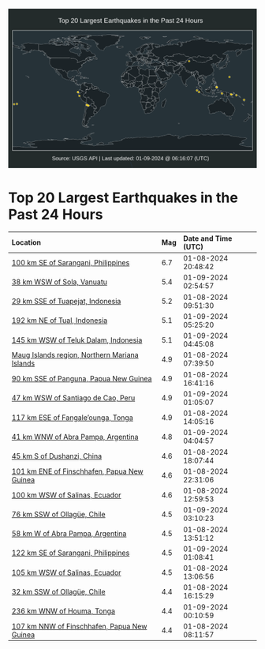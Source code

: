 ![Map](./map.png)

# Top 20 Largest Earthquakes in the Past 24 Hours

| Location | Mag | Date and Time (UTC) |
|:---|:---|:---|
| [100 km SE of Sarangani, Philippines](https://earthquake.usgs.gov/earthquakes/eventpage/us6000m2jp) | 6.7 | 01-08-2024 20:48:42 |
| [38 km WSW of Sola, Vanuatu](https://earthquake.usgs.gov/earthquakes/eventpage/us6000m2mr) | 5.4 | 01-09-2024 02:54:57 |
| [29 km SSE of Tuapejat, Indonesia](https://earthquake.usgs.gov/earthquakes/eventpage/us6000m2fs) | 5.2 | 01-08-2024 09:51:30 |
| [192 km NE of Tual, Indonesia](https://earthquake.usgs.gov/earthquakes/eventpage/us6000m2nb) | 5.1 | 01-09-2024 05:25:20 |
| [145 km WSW of Teluk Dalam, Indonesia](https://earthquake.usgs.gov/earthquakes/eventpage/us6000m2n7) | 5.1 | 01-09-2024 04:45:08 |
| [Maug Islands region, Northern Mariana Islands](https://earthquake.usgs.gov/earthquakes/eventpage/us6000m2fk) | 4.9 | 01-08-2024 07:39:50 |
| [90 km SSE of Panguna, Papua New Guinea](https://earthquake.usgs.gov/earthquakes/eventpage/us6000m2ij) | 4.9 | 01-08-2024 16:41:16 |
| [47 km WSW of Santiago de Cao, Peru](https://earthquake.usgs.gov/earthquakes/eventpage/us6000m2mi) | 4.9 | 01-09-2024 01:05:07 |
| [117 km ESE of Fangale’ounga, Tonga](https://earthquake.usgs.gov/earthquakes/eventpage/us6000m2gk) | 4.9 | 01-08-2024 14:05:16 |
| [41 km WNW of Abra Pampa, Argentina](https://earthquake.usgs.gov/earthquakes/eventpage/us6000m2n1) | 4.8 | 01-09-2024 04:04:57 |
| [45 km S of Dushanzi, China](https://earthquake.usgs.gov/earthquakes/eventpage/us6000m2iu) | 4.6 | 01-08-2024 18:07:44 |
| [101 km ENE of Finschhafen, Papua New Guinea](https://earthquake.usgs.gov/earthquakes/eventpage/us6000m2lz) | 4.6 | 01-08-2024 22:31:06 |
| [100 km WSW of Salinas, Ecuador](https://earthquake.usgs.gov/earthquakes/eventpage/us6000m2g7) | 4.6 | 01-08-2024 12:59:53 |
| [76 km SSW of Ollagüe, Chile](https://earthquake.usgs.gov/earthquakes/eventpage/us6000m2mu) | 4.5 | 01-09-2024 03:10:23 |
| [58 km W of Abra Pampa, Argentina](https://earthquake.usgs.gov/earthquakes/eventpage/us6000m2gg) | 4.5 | 01-08-2024 13:51:12 |
| [122 km SE of Sarangani, Philippines](https://earthquake.usgs.gov/earthquakes/eventpage/us6000m2mj) | 4.5 | 01-09-2024 01:08:41 |
| [105 km WSW of Salinas, Ecuador](https://earthquake.usgs.gov/earthquakes/eventpage/us6000m2g9) | 4.5 | 01-08-2024 13:06:56 |
| [32 km SSW of Ollagüe, Chile](https://earthquake.usgs.gov/earthquakes/eventpage/us6000m2ha) | 4.4 | 01-08-2024 16:15:29 |
| [236 km WNW of Houma, Tonga](https://earthquake.usgs.gov/earthquakes/eventpage/us6000m2mc) | 4.4 | 01-09-2024 00:10:59 |
| [107 km NNW of Finschhafen, Papua New Guinea](https://earthquake.usgs.gov/earthquakes/eventpage/us6000m2fl) | 4.4 | 01-08-2024 08:11:57 |
